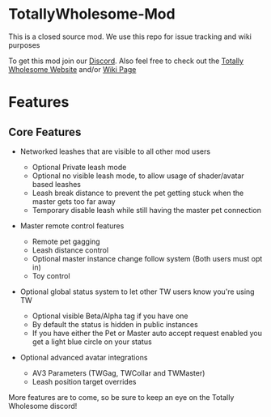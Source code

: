 # TotallyWholesome-Mod
This is a closed source mod. We use this repo for issue tracking and wiki purposes

To get this mod join our [Discord](https://discord.gg/GbyjZYVEEx). Also feel free to check out the [Totally Wholesome Website](https://totallywholeso.me) and/or [Wiki Page](https://wiki.totallywholeso.me/)

# Features
## Core Features
* Networked leashes that are visible to all other mod users
    * Optional Private leash mode
    * Optional no visible leash mode, to allow usage of shader/avatar based leashes
    * Leash break distance to prevent the pet getting stuck when the master gets too far away
    * Temporary disable leash while still having the master pet connection

* Master remote control features
    * Remote pet gagging
    * Leash distance control
    * Optional master instance change follow system (Both users must opt in)
    * Toy control

* Optional global status system to let other TW users know you're using TW
    * Optional visible Beta/Alpha tag if you have one
    * By default the status is hidden in public instances
    * If you have either the Pet or Master auto accept request enabled you get a light blue circle on your status

* Optional advanced avatar integrations
    * AV3 Parameters (TWGag, TWCollar and TWMaster)
    * Leash position target overrides
 
 
 More features are to come, so be sure to keep an eye on the Totally Wholesome discord!
